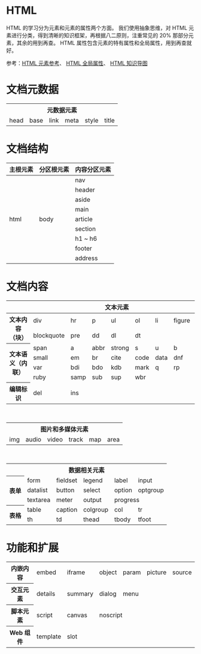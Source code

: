 # HTML 

HTML 的学习分为元素和元素的属性两个方面。
我们使用抽象思维，对 HTML 元素进行分类，得到清晰的知识框架，再根据八二原则，注重常见的 20% 那部分元素，其余的用到再查。
HTML 属性包含元素的特有属性和全局属性，用到再查就好。

参考：[HTML 元素参考](https://developer.mozilla.org/zh-CN/docs/Web/HTML/Element)、
[HTML 全局属性](https://developer.mozilla.org/zh-CN/docs/Web/HTML/Global_attributes)、
[HTML 知识导图](https://gitmind.cn/app/doc/9765426876)

# 文档元数据
<table>
    <tr>
      <th colspan='6'> 元数据元素 </th>
    </tr>
    <tr>
      <td> head </td>
      <td> base </td>
      <td> link </td>
      <td> meta </td>
      <td> style </td>
      <td> title </td>
    </tr>
</table>

# 文档结构
<table>
  <thead>  
    <tr>
      <th> 主根元素</th>
      <th> 分区根元素</th>
      <th> 内容分区元素</th>
    </tr>
  </thead>
    <tr>
      <td rowspan='9'>html </td>
      <td rowspan='9'> body</td>
      <td> nav</td>
    </tr>
    <tr>
      <td> header</td>
    </tr>
    <tr>
      <td> aside</td>
    </tr>
    <tr>
      <td> main</td>
    </tr>
    <tr>
      <td>article </td>
    </tr>
    <tr>
      <td> section</td>
    </tr>
    <tr>
      <td>h1 ~ h6 </td>
    </tr>
    <tr>
      <td>footer </td>
    </tr>
    <tr>
      <td> address</td>
    </tr>
</table>

# 文档内容
<table>
  <tr>
    <th colspan='9'> 文本元素 </th>
   </tr> 
  <tbody>
    <tr>
      <th rowspan='2' > 文本内容（块）</th>
      <td> div </td>
      <td> hr </td>
      <td> p </td>
      <td> ul </td>
      <td> ol </td>
      <td> li </td>
      <td> figure </td>
      <td> figcaption </td>
    </tr>
    <tr>
      <td > blockquote</td>
      <td> pre</td>
      <td> dd</td>
      <td> dl</td>
      <td colspan='4'> dt</td>
    </tr>
    <tr>
      <th rowspan='4'> 文本语义（内联） </th>
      <td> span </td>
      <td> a </td>
      <td> abbr </td>
      <td> strong </td>
      <td> s </td>
      <td>  u </td>
      <td> b </td>
      <td> i </td>
    </tr>
    <tr>
      <td> small </td>
      <td> em </td>
      <td> br </td>
      <td> cite </td>
      <td> code </td>
      <td> data</td>
      <td> dnf </td>
      <td> time </td>
    </tr>
    <tr>
      <td> var </td>
      <td> bdi </td>
      <td> bdo </td>
      <td> kdb </td>
      <td> mark </td>
      <td> q </td>
      <td> rp </td>
      <td> rt </td>
    </tr>
    <tr>
      <td> ruby </td>
      <td> samp </td>
      <td> sub </td>
      <td> sup </td>
      <td colspan='4'> wbr </td>
    </tr>
    <tr>
      <th> 编辑标识 </th>
      <td> del </td>
      <td colspan='7' > ins </td>
    </tr>
  </tbody>
</table>
<br>

<table>
  <tr>
    <th colspan='6'> 图片和多媒体元素 </th>
  </tr>
  <tr>
    <td> img </td>
    <td> audio </td>
    <td> video </td>
    <td> track</td>
    <td> map </td>
    <td> area </td>
  </tr>
</table>
<br>

<table>
  <tr>
    <th colspan='6'> 数据相关元素 </th>
  </tr>
  <tr>
    <th rowspan='3'> 表单 </th>
    <td> form  </td>
    <td> fieldset </td>
    <td> legend</td>
    <td> label </td>
    <td> input </td>
  </tr>
   <tr>
    <td> datalist </td>
    <td> button </td>
    <td> select  </td>
    <td> option </td>
    <td> optgroup </td>
  </tr>
  <tr>
    <td> textarea</td>
    <td> meter</td>
    <td> output </td>
    <td colspan='2'> progress</td>
  </tr>
  <tr>
    <th rowspan='2'>表格</th>
    <td> table</td>
    <td> caption</td>
    <td> colgroup</td>
    <td> col</td>
    <td> tr</td>
  </tr>
  <tr>
    <td> th</td>
    <td> td</td>
    <td>thead </td>
    <td> tbody</td>
    <td> tfoot</td>
  </tr>
</table> 

# 功能和扩展
<table>
  <tr>
    <th> 内嵌内容 </th>
    <td> embed </td>
    <td> iframe</td>
    <td> object</td>
    <td> param</td>
    <td> picture</td>
    <td> source</td>
  </tr>
  <tr>
    <th>交互元素 </th>
    <td>details </td>
    <td> summary</td>
    <td> dialog</td>
    <td colspan='3'> menu</td>
  </tr>
  <tr>
    <th>脚本元素 </th>
    <td> script</td>
    <td> canvas</td>
    <td colspan='4'> noscript</td>
  </tr>
  <tr> 
    <th> Web 组件 </th>
    <td> template </td>
    <td colspan='5'> slot</td>
  </tr>
</table>
